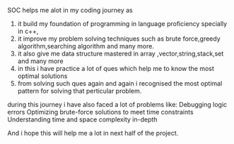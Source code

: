 SOC helps me alot in my coding journey as
1. it build my foundation of programming in language proficiency specially in c++, 
2. it improve my problem solving techniques such as brute force,greedy algorithm,searching algorithm and many more.
3. it also give me data structure mastered in array ,vector,string,stack,set and many more
4. in this i have practice a lot of ques which help me to know the most optimal solutions
5. from solving such ques again and again i recognised the most optimal pattern for solving that perticular problem.


during this journey i have also faced a lot of problems like:
Debugging logic errors
Optimizing brute-force solutions to meet time constraints
Understanding time and space complexity in-depth

And i hope this will help me a lot in next half of the project.

